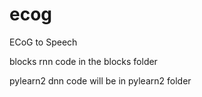 ecog
====

ECoG to Speech

blocks rnn code in the blocks folder

pylearn2 dnn code will be in pylearn2 folder
